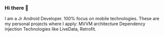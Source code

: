 ### Hi there 👋
I am a Jr Android Developer. 100% focus on mobile technologies. 
These are my personal projects where I apply:
MVVM architecture
Dependency injection
Technologies like LiveData, Retrofit.

